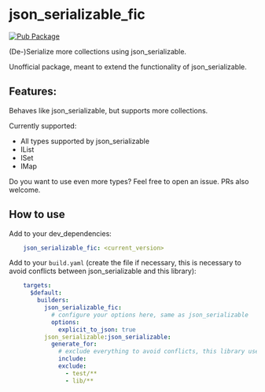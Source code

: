 # json_serializable_fic

[![Pub Package](https://img.shields.io/pub/v/json_serializable_fic.svg)](https://pub.dartlang.org/packages/json_serializable_fic)


(De-)Serialize more collections using json_serializable.

Unofficial package, meant to extend the functionality of json_serializable.

## Features:

Behaves like json_serializable, but supports more collections.

Currently supported:

- All types supported by json_serializable
- IList
- ISet
- IMap

Do you want to use even more types? Feel free to open an issue. PRs also welcome.


## How to use

Add to your dev_dependencies:

```yaml
    json_serializable_fic: <current_version>
```    
    
Add to your `build.yaml` (create the file if necessary, this is necessary to avoid conflicts between json_serializable and this library):

```yaml
    targets:
      $default:
        builders:
          json_serializable_fic:
            # configure your options here, same as json_serializable
            options:
              explicit_to_json: true
          json_serializable:json_serializable:
            generate_for:
              # exclude everything to avoid conflicts, this library uses a custom builder
              include:
              exclude:
                - test/**
                - lib/**
```



